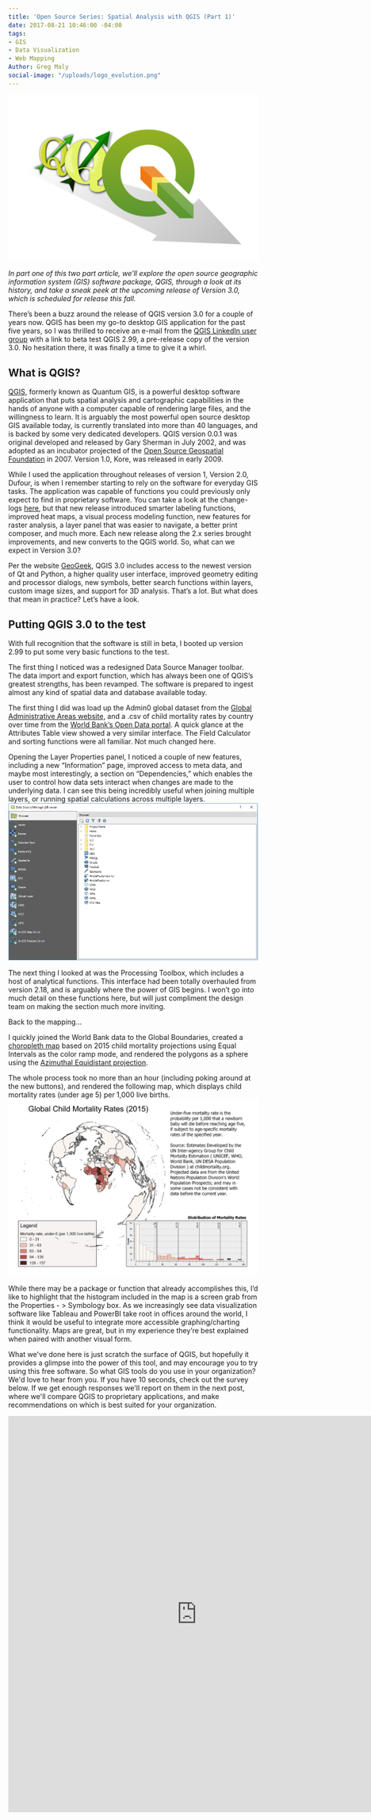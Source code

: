```yaml
---
title: 'Open Source Series: Spatial Analysis with QGIS (Part 1)'
date: 2017-08-21 10:46:00 -04:00
tags:
- GIS
- Data Visualization
- Web Mapping
Author: Greg Maly
social-image: "/uploads/logo_evolution.png"
---
```


![logo_evolution.png](/uploads/logo_evolution.png)

*In part one of this two part article, we’ll explore the open source geographic information system (GIS) software package, QGIS, through a look at its history, and take a sneak peek at the upcoming release of Version 3.0, which is scheduled for release this fall.*

There’s been a buzz around the release of QGIS version 3.0 for a couple of years now. QGIS has been my go-to desktop GIS application for the past five years, so I was thrilled to receive an e-mail from the [QGIS LinkedIn user group](https://www.linkedin.com/groups/2290177) with a link to beta test QGIS 2.99, a pre-release copy of the version 3.0. No hesitation there, it was finally a time to give it a whirl.

## What is QGIS?

[QGIS](http://www.qgis.org/), formerly known as Quantum GIS, is a powerful desktop software application that puts spatial analysis and cartographic capabilities in the hands of anyone with a computer capable of rendering large files, and the willingness to learn. It is arguably the most powerful open source desktop GIS available today, is currently translated into more than 40 languages, and is backed by some very dedicated developers. QGIS version 0.0.1 was original developed and released by Gary Sherman in July 2002, and was adopted as an incubator projected of the [Open Source Geospatial Foundation](http://www.osgeo.org/) in 2007.  Version 1.0, Kore, was released in early 2009.

While I used the application throughout releases of version 1, Version 2.0, Dufour, is when I remember starting to rely on the software for everyday GIS tasks. The application was capable of functions you could previously only expect to find in proprietary software. You can take a look at the change-logs [here](http://www.qgis.org/en/site/forusers/visualchangelog200/index.html), but that new release introduced smarter labeling functions, improved heat maps, a visual process modeling function, new features for raster analysis, a layer panel that was easier to navigate, a better print composer, and much more. Each new release along the 2.x series brought improvements, and new converts to the QGIS world. So, what can we expect in Version 3.0?

Per the website [GeoGeek](https://geogeek.xyz/), QGIS 3.0 includes access to the newest version of Qt and Python, a higher quality user interface, improved geometry editing and processor dialogs, new symbols, better search functions within layers, custom image sizes, and support for 3D analysis. That’s a lot. But what does that mean in practice? Let’s have a look.

## Putting QGIS 3.0 to the test

With full recognition that the software is still in beta, I booted up version 2.99 to put some very basic functions to the test.

The first thing I noticed was a redesigned Data Source Manager toolbar. The data import and export function, which has always been one of QGIS’s greatest strengths, has been revamped. The software is prepared to ingest almost any kind of spatial data and database available today.

The first thing I did was load up the Admin0 global dataset from the [Global Administrative Areas website,](http://www.gadm.org/) and a .csv of child mortality rates by country over time from the [World Bank’s Open Data portal](http://data.worldbank.org/). A quick glance at the Attributes Table view showed a very similar interface. The Field Calculator and sorting functions were all familiar. Not much changed here.

Opening the Layer Properties panel, I noticed a couple of new features, including a new “Information” page, improved access to meta data, and maybe most interestingly, a section on “Dependencies,” which enables the user to control how data sets interact when changes are made to the underlying data. I can see this being incredibly useful when joining multiple layers, or running spatial calculations across multiple layers.
![Data Source Manager.png](/uploads/Data%20Source%20Manager.png)

The next thing I looked at was the Processing Toolbox, which includes a host of analytical functions. This interface had been totally overhauled from version 2.18, and is arguably where the power of GIS begins. I won’t go into much detail on these functions here, but will just compliment the design team on making the section much more inviting.

Back to the mapping…

I quickly joined the World Bank data to the Global Boundaries, created a [choropleth map](https://en.wikipedia.org/wiki/Choropleth_map) based on 2015 child mortality projections using Equal Intervals as the color ramp mode, and rendered the polygons as a sphere using the [Azimuthal Equidistant projection](https://en.wikipedia.org/wiki/Azimuthal_equidistant_projection).

The whole process took no more than an hour (including poking around at the new buttons), and rendered the following map, which displays child mortality rates (under age 5) per 1,000 live births.\
![Child Mortality Rates_2015.png](/uploads/Child%20Mortality%20Rates_2015.png)

While there may be a package or function that already accomplishes this, I’d like to highlight that the histogram included in the map is a screen grab from the Properties - > Symbology box. As we increasingly see data visualization software like Tableau and PowerBI take root in offices around the world, I think it would be useful to integrate more accessible graphing/charting functionality. Maps are great, but in my experience they’re best explained when paired with another visual form.

What we've done here is just scratch the surface of QGIS, but hopefully it provides a glimpse into the power of this tool, and may encourage you to try using this free software. So what GIS tools do you use in your organization? We'd love to hear from you. If you have 10 seconds, check out the survey below. If we get enough responses we'll report on them in the next post, where we'll compare QGIS to proprietary applications, and make recommendations on which is best suited for your organization.

<iframe src="https://docs.google.com/forms/d/e/1FAIpQLSenKhci6-nWy6GVwj7ZXgGI4zq_7DAEbyaMhdbqqm_PNlVKxw/viewform?embedded=true" width="760" height="800" frameborder="0" marginheight="0" marginwidth="0">Loading...</iframe>